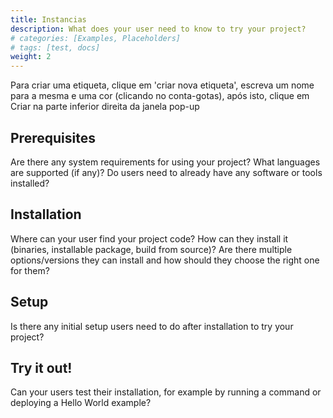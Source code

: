 ```yaml
---
title: Instancias
description: What does your user need to know to try your project?
# categories: [Examples, Placeholders]
# tags: [test, docs]
weight: 2
---
```


<!-- {{% pageinfo %}}
Mudar dps
{{% /pageinfo %}} -->

Para criar uma etiqueta, clique em 'criar nova etiqueta', escreva um nome para a mesma e uma cor (clicando no conta-gotas), após isto, clique em Criar na parte inferior direita da janela pop-up

## Prerequisites

Are there any system requirements for using your project? What languages are supported (if any)? Do users need to already have any software or tools installed?

## Installation

Where can your user find your project code? How can they install it (binaries, installable package, build from source)? Are there multiple options/versions they can install and how should they choose the right one for them?

## Setup

Is there any initial setup users need to do after installation to try your project?

## Try it out!

Can your users test their installation, for example by running a command or deploying a Hello World example?
